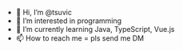 - 👋 Hi, I’m @tsuvic
- 👀 I’m interested in programming
- 🌱 I’m currently learning Java, TypeScript, Vue.js
- 📫 How to reach me = pls send me DM

<!---
tsuvic/tsuvic is a ✨ special ✨ repository because its `README.md` (this file) appears on your GitHub profile.
You can click the Preview link to take a look at your changes.
--->
